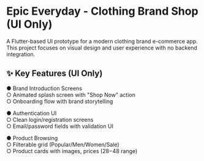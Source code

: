# Epic Everyday - Clothing Brand Shop (UI Only)

A Flutter-based UI prototype for a modern clothing brand e-commerce app. This project focuses on visual design and user experience with no backend integration.

## ✨ Key Features (UI Only)  

● Brand Introduction Screens  
  ○ Animated splash screen with "Shop Now" action  
  ○ Onboarding flow with brand storytelling  

● Authentication UI  
  ○ Clean login/registration screens  
  ○ Email/password fields with validation UI  

● Product Browsing  
  ○ Filterable grid (Popular/Men/Women/Sale)  
  ○ Product cards with images, prices ($28-$48 range)
